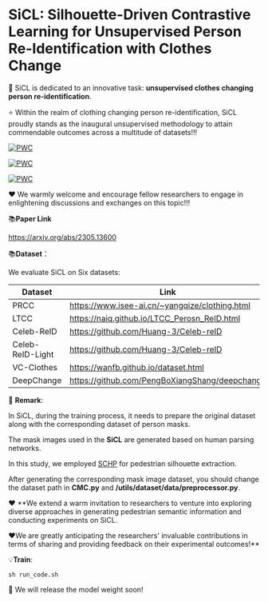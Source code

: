 # SiCL: Silhouette-Driven Contrastive Learning for Unsupervised Person Re-Identification with Clothes Change

 
:rocket: SiCL is dedicated to an innovative task: **unsupervised clothes changing person re-identification**. 

:star: Within the realm of clothing changing person re-identification, SiCL proudly stands as the inaugural unsupervised methodology to attain commendable outcomes across a multitude of datasets!!!


[![PWC](https://img.shields.io/endpoint.svg?url=https://paperswithcode.com/badge/SiCL-semantic-mask-driven-contrastive/unsupervised-person-re-identification-on-ltcc)](https://paperswithcode.com/sota/unsupervised-person-re-identification-on-ltcc?p=SiCL-semantic-mask-driven-contrastive)

[![PWC](https://img.shields.io/endpoint.svg?url=https://paperswithcode.com/badge/SiCL-semantic-mask-driven-contrastive/unsupervised-person-re-identification-on-vc)](https://paperswithcode.com/sota/unsupervised-person-re-identification-on-vc?p=SiCL-semantic-mask-driven-contrastive)

[![PWC](https://img.shields.io/endpoint.svg?url=https://paperswithcode.com/badge/SiCL-semantic-mask-driven-contrastive/unsupervised-person-re-identification-on-prcc)](https://paperswithcode.com/sota/unsupervised-person-re-identification-on-prcc?p=SiCL-semantic-mask-driven-contrastive)

:heart: We warmly welcome and encourage fellow researchers to engage in enlightening discussions and exchanges on this topic!!!

📚**Paper Link** 

https://arxiv.org/abs/2305.13600

📚**Dataset**：

We evaluate SiCL on Six datasets:
 
| Dataset | Link |
| ------- | ------- 
| PRCC | https://www.isee-ai.cn/~yangqize/clothing.html|
| LTCC | https://naiq.github.io/LTCC_Perosn_ReID.html | 
| Celeb-ReID| https://github.com/Huang-3/Celeb-reID | 
| Celeb-ReID-Light| https://github.com/Huang-3/Celeb-reID | 
| VC-Clothes| https://wanfb.github.io/dataset.html | 
| DeepChange| https://github.com/PengBoXiangShang/deepchange | 

:speech_balloon: **Remark**:

In SiCL, during the training process, it needs to prepare the original dataset along with the corresponding dataset of person masks.

The mask images used in the **SiCL** are generated based on human parsing networks. 

In this study, we employed [SCHP](https://github.com/GoGoDuck912/Self-Correction-Human-Parsing) for pedestrian silhouette extraction. 

After generating the corresponding mask image dataset, you should change the dataset path in **CMC.py** and **/utils/dataset/data/preprocessor.py**.







:heart: **We extend a warm invitation to researchers to venture into exploring diverse approaches in generating pedestrian semantic information and conducting experiments on SiCL. 

:heart:We are greatly anticipating the researchers' invaluable contributions in terms of sharing and providing feedback on their experimental outcomes!**





:bulb:**Train**:
```
sh run_code.sh
```

:loudspeaker: We will release the model weight soon!


